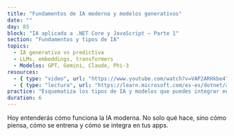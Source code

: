 ```yaml
---
title: "Fundamentos de IA moderna y modelos generativos"
date: ""
day: 85
block: "IA aplicada a .NET Core y JavaScript – Parte 1"
section: "Fundamentos y tipos de IA"
topics:
  - IA generativa vs predictiva
  - LLMs, embeddings, transformers
  - Modelos: GPT, Gemini, Claude, Phi-3
resources:
  - { type: "video", url: "https://www.youtube.com/watch?v=VAP2ARHkbe4" }
  - { type: "lectura", url: "https://learn.microsoft.com/es-es/dotnet/ai/overview" }
practice: "Esquematiza los tipos de IA y modelos que puedes integrar en .NET y JS. Define casos de uso reales."
duration: 6
---
```


Hoy entenderás cómo funciona la IA moderna. No solo qué hace, sino cómo piensa, cómo se entrena y cómo se integra en tus apps.